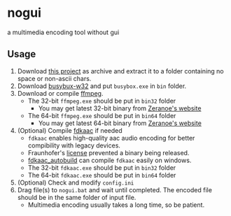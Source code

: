 # nogui
a multimedia encoding tool without gui

## Usage
1. Download [this project](https://github.com/myfreeer/nogui/archive/master.zip) as archive and extract it to a folder containing no space or non-ascii chars.
2. Download [busybux-w32](https://frippery.org/files/busybox/busybox.exe) and put `busybox.exe` in `bin` folder.
3. Download or compile [ffmpeg](https://ffmpeg.org/).
    * The 32-bit `ffmpeg.exe` should be put in `bin32` folder
        * You may get latest 32-bit binary from [Zeranoe's website](http://ffmpeg.zeranoe.com/builds/win32/static/ffmpeg-latest-win32-static.7z)
    * The 64-bit `ffmpeg.exe` should be put in `bin64` folder
        * You may get latest 64-bit binary from [Zeranoe's website](http://ffmpeg.zeranoe.com/builds/win64/static/ffmpeg-latest-win64-static.7z)
4. (Optional) Compile [fdkaac](https://github.com/nu774/fdkaac) if needed
    * `fdkaac` enables high-quality aac audio encoding for better compibility with legacy devices.
    * Fraunhofer's [license](https://android.googlesource.com/platform/external/aac/+/master/NOTICE) prevented a binary being released.
    * [fdkaac_autobuild](https://github.com/nu774/fdkaac_autobuild) can compile `fdkaac` easily on windows.
    * The 32-bit `fdkaac.exe` should be put in `bin32` folder
    * The 64-bit `fdkaac.exe` should be put in `bin64` folder
5. (Optional) Check and modify `config.ini`
6. Drag file(s) to `nogui.bat` and wait until completed. The encoded file should be in the same folder of input file.
    * Multimedia encoding usually takes a long time, so be patient.

